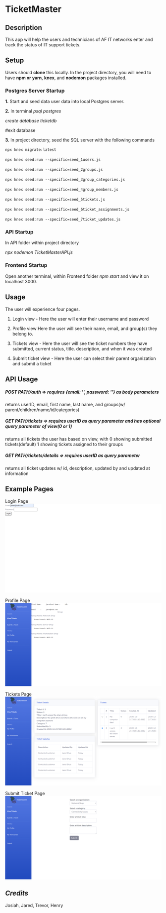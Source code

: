 # TicketMaster
## **Description**
This app will help the users and technicians of AF IT networks enter and track the status of IT support tickets.
## **Setup**

Users should **clone** this locally. In the project directory, you will need to have **npm or yarn**, **knex**, and **nodemon** packages installed.
### **Postgres Server Startup**
**1.** Start and seed data user data into local Postgres server.  

**2.** In terminal *psql postgres*

*create database ticketdb* 

#exit database

**3.** In project directory, seed the SQL server with the following commands

    npx knex migrate:latest

    npx knex seed:run --specific=seed_1users.js

    npx knex seed:run --specific=seed_2groups.js

    npx knex seed:run --specific=seed_3group_categories.js

    npx knex seed:run --specific=seed_4group_members.js

    npx knex seed:run --specific=seed_5tickets.js

    npx knex seed:run --specific=seed_6ticket_assignments.js

    npx knex seed:run --specific=seed_7ticket_updates.js

### **API Startup**

In API folder within project directory

*npx nodemon TicketMasterAPI.js*

### **Frontend Startup**

Open another terminal, within Frontend folder *npm start* and view it on localhost 3000.

## **Usage**

The user will experience four pages.

1. Login view  - Here the user will enter their username and password
    
2. Profile view  Here the user will see their name, email, and group(s) they belong to.
 
3. Tickets view - Here the user will see the ticket numbers they have submitted, current status, title. description, and when it was created
    
4. Submit ticket view - Here the user can select their parent organization and submit a ticket

## **API Usage**

##### POST PATH/auth => requires {email: '', password: ''} as body parameters
returns userID, email, first name, last name, and groups(w/ parent/children/name/id/categories)

##### GET PATH/tickets => requires userID as query parameter and has optional query parameter of view(0 or 1)
returns all tickets the user has based on view, with 0 showing submitted tickets(default) 1 showing tickets assigned to their groups

##### GET PATH/tickets/details => requires userID as query parameter
returns all ticket updates w/ id, description, updated by and updated at information

## Example Pages
Login Page
<img src="GitHubExamples/LoginPage.png" alt="Image not found" />

Profile Page
<img src="GitHubExamples/ProfilePage.png" alt="Image not found" />

Tickets Page
<img src="GitHubExamples/TicketPage.png" alt="Image not found" />

Submit Ticket Page
<img src="GitHubExamples/SubmitTicketPage.png" alt="Image not found" />

## *Credits*

Josiah, Jared, Trevor, Henry
      
